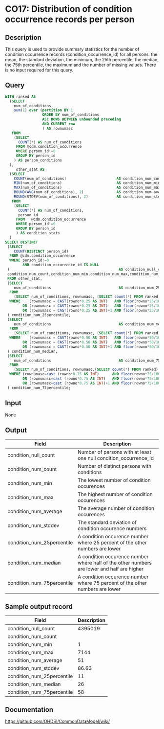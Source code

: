 <!---
Group:condition occurrence
Name:CO17 Distribution of condition occurrence records per person
Author:Patrick Ryan
CDM Version: 5.0
-->

# CO17: Distribution of condition occurrence records per person

## Description
This query is used to provide summary statistics for the number of condition occurrence records (condition_occurrence_id) for all persons: the mean, the standard deviation, the minimum, the 25th percentile, the median, the 75th percentile, the maximum and the number of missing values. There is no input required for this query.

## Query
```sql
WITH ranked AS
  (SELECT 
    num_of_conditions, 
    sum(1) over (partition BY 1
                 ORDER BY num_of_conditions 
                 ASC ROWS BETWEEN unbounded preceding 
                 AND CURRENT row
                 ) AS rownumasc
   FROM 
    (SELECT 
      COUNT(*) AS num_of_conditions
     FROM @cdm.condition_occurrence
     WHERE person_id!=0
     GROUP BY person_id
    ) AS person_conditions
  ),
     other_stat AS
  (SELECT 
    COUNT(num_of_conditions)                       AS condition_num_count,
    MIN(num_of_conditions)                         AS condition_num_min,
    MAX(num_of_conditions)                         AS condition_num_max,
    ROUND(AVG(num_of_conditions), 2)               AS condition_num_average,
    ROUND(STDEV(num_of_conditions), 2)             AS condition_num_stddev
   FROM 
    (SELECT 
      COUNT(*) AS num_of_conditions, 
      person_id
     FROM   @cdm.condition_occurrence
     WHERE person_id!=0
     GROUP BY person_id
     ) AS condition_stats
  )
SELECT DISTINCT
 (SELECT 
    COUNT(DISTINCT person_id)
  FROM @cdm.condition_occurrence
  WHERE person_id!=0 
        AND condition_occurrence_id IS NULL
 )                                                  AS condition_null_count,
 condition_num_count,condition_num_min,condition_num_max,condition_num_average,condition_num_stddev 
 FROM other_stat,
 (SELECT 
    num_of_conditions                               AS condition_num_25percentile
  FROM 
    (SELECT num_of_conditions, rownumasc, (SELECT count(*) FROM ranked) AS rowno FROM ranked) AS all_1
  WHERE    (rownumasc = CAST(rowno*0.25 AS INT)   AND floor(rowno*25/100)  = rowno*25/100 ) 
        OR (rownumasc = CAST(rowno*0.25 AS INT)   AND floor(rowno*25/100) != rowno*25/100 )
        OR (rownumasc = CAST(rowno*0.25 AS INT)+1 AND floor(rowno*25/100) != rowno*25/100 )
 ) condition_num_25percentile,
 (SELECT 
    num_of_conditions                               AS condition_num_median
  FROM 
    (SELECT num_of_conditions, rownumasc, (SELECT count(*) FROM ranked) AS rowno FROM ranked) AS all_2
  WHERE    (rownumasc = CAST(rowno*0.50 AS INT)   AND floor(rowno*50/100)  = rowno*50/100 )
        OR (rownumasc = CAST(rowno*0.50 AS INT)   AND floor(rowno*50/100) != rowno*50/100 )
        OR (rownumasc = CAST(rowno*0.50 AS INT)+1 AND floor(rowno*50/100) != rowno*50/100 )
 ) condition_num_median,
 (SELECT 
    num_of_conditions                               AS condition_num_75percentile
  FROM 
    (SELECT num_of_conditions, rownumasc,(SELECT count(*) FROM ranked) AS rowno FROM ranked) AS all_3
  WHERE (rownumasc=cast (rowno*0.75 AS INT)      AND floor(rowno*75/100)  = rowno*75/100 )
        OR (rownumasc=cast (rowno*0.75 AS INT)   AND floor(rowno*75/100) != rowno*75/100 )
        OR (rownumasc=cast (rowno*0.75 AS INT)+1 AND floor(rowno*75/100) != rowno*75/100 )
 ) condition_num_75percentile;
```

## Input

None

## Output

|  Field |  Description |
| --- | --- |
| condition_null_count | Number of persons with at least one null condition_occurrence_id |
| condition_num_count | Number of distinct persons with conditions |
| condition_num_min | The lowest number of condition occurences |
| condition_num_max | The highest number of condition occurences |
| condition_num_average | The average number of condition occurences |
| condition_num_stddev | The standard deviation of condition occurence numbers |
| condition_num_25percentile | A condition occurence number where 25 percent of the other numbers are lower |
| condition_num_median | A condition occurence number where half of the other numbers are lower and half are higher |
| condition_num_75percentile | A condition occurence number where 75 percent of the other numbers are lower |

## Sample output record

|  Field |  Description |
| --- | --- |
| condition_null_count | 4395019 |
| condition_num_count |   |
| condition_num_min | 1 |
| condition_num_max | 7144 |
| condition_num_average | 51 |
| condition_num_stddev | 86.63 |
| condition_num_25percentile | 11 |
| condition_num_median | 26 |
| condition_num_75percentile | 58 |


## Documentation
https://github.com/OHDSI/CommonDataModel/wiki/

